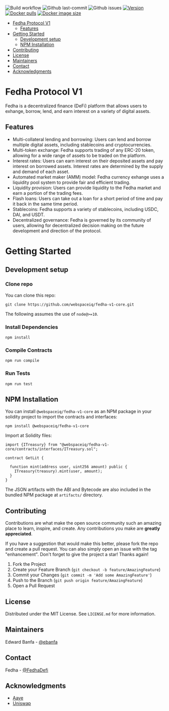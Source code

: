 <p align="center">
    
![Build workflow](https://github.com/webspaceiq/fedha-v1-core/actions/workflows/integrate.yml/badge.svg)
![Github last-commit](https://img.shields.io/github/last-commit/webspaceiq/fedha-v1-core?label=Last%20commit)
![Github issues](https://img.shields.io/github/issues/webspaceiq/fedha-v1-core?label=Issues)
[![Version](https://img.shields.io/npm/v/@webspaceiq/fedha-v1-core?label=NPM)](https://www.npmjs.com/package/@webspaceiq/fedha-v1-core)
[![Docker pulls](https://badgen.net/docker/pulls/webspaceiq/fedha-v1-core?icon=docker&label=Docker%20pulls)](https://hub.docker.com/r/webspaceiq/fedha-v1-core/)
[![Docker image size](https://badgen.net/docker/size/webspaceiq/fedha-v1-core?icon=docker&label=Image%20size)](https://hub.docker.com/r/webspaceiq/fedha-v1-core/)
</p>

<div id="top"></div>

- [Fedha Protocol V1](#fedha-protocol-v1)
  - [Features](#features)
- [Getting Started](#getting-started)
  - [Development setup](#development-setup)
  - [NPM Installation](#npm-installation)
- [Contributing](#contributing)
- [License](#license)
- [Maintainers](#maintainers)
- [Contact](#contact)
- [Acknowledgments](#acknowledgments)

<!-- FEDHA PROTOCOL V1 -->
# Fedha Protocol V1

Fedha is a decentralized finance (DeFi) platform that allows users to exhange, borrow, lend, and earn interest on a variety of digital assets.

<!-- FEATURES -->
## Features

- Multi-collateral lending and borrowing: Users can lend and borrow multiple digital assets, including stablecoins and cryptocurrencies.
- Multi-token exchange: Fedha supports trading of any ERC-20 token, allowing for a wide range of assets to be traded on the platform.
- Interest rates: Users can earn interest on their deposited assets and pay interest on borrowed assets. Interest rates are determined by the supply and demand of each asset.
- Automated market maker (AMM) model: Fedha currency exhange uses a liquidity pool system to provide fair and efficient trading.
- Liquidity provision: Users can provide liquidity to the Fedha market and earn a portion of the trading fees.
- Flash loans: Users can take out a loan for a short period of time and pay it back in the same time period.
- Stablecoins: Fedha supports a variety of stablecoins, including USDC, DAI, and USDT.
- Decentralized governance: Fedha is governed by its community of users, allowing for decentralized decision making on the future development and direction of the protocol.

<!-- Getting started -->
# Getting Started
<!-- LOCAL DEVELOPMENT -->
## Development setup
### Clone repo

You can clone this repo:

`git clone https://github.com/webspaceiq/fedha-v1-core.git`

The following assumes the use of `node@>=10`.

### Install Dependencies

`npm install`

### Compile Contracts

`npm run compile`

### Run Tests

`npm run test`

<!-- NPM INSTALL -->
## NPM Installation

You can install `@webspaceiq/fedha-v1-core` as an NPM package in your solidity project to import the contracts and interfaces:

`npm install @webspaceiq/fedha-v1-core`

Import at Solidity files:

```
import {ITreasury} from "@webspaceiq/fedha-v1-core/contracts/interfaces/ITreasury.sol";

contract GetLit {

  function mint(address user, uint256 amount) public {
    ITreasury(treasury).mint(user, amount);
  }
}
```

The JSON artifacts with the ABI and Bytecode are also included in the bundled NPM package at `artifacts/` directory.

<!-- CONTRIBUTING -->
## Contributing

Contributions are what make the open source community such an amazing place to learn, inspire, and create. Any contributions you make are **greatly appreciated**.

If you have a suggestion that would make this better, please fork the repo and create a pull request. You can also simply open an issue with the tag "enhancement".
Don't forget to give the project a star! Thanks again!

1. Fork the Project
2. Create your Feature Branch (`git checkout -b feature/AmazingFeature`)
3. Commit your Changes (`git commit -m 'Add some AmazingFeature'`)
4. Push to the Branch (`git push origin feature/AmazingFeature`)
5. Open a Pull Request

<!-- LICENSE -->
## License

Distributed under the MIT License. See `LICENSE.md` for more information.

<!-- MAINTAINERS -->
## Maintainers
Edward Banfa - [@ebanfa](https://github.com/ebanfa)

<!-- CONTACT -->
## Contact
Fedha - [@FedhaDefi](https://twitter.com/FedhaDefi)

<!-- ACKNOWLEDGMENTS -->
## Acknowledgments

- [Aave](https://docs.openzeppelin.com/contracts/4.x/governance)
- [Uniswap](https://github.com/OpenZeppelin/openzeppelin-contracts/tree/master/contracts/governance)

